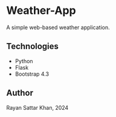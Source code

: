 # Weather-App
A simple web-based weather application.

## Technologies
+ Python
+ Flask
+ Bootstrap 4.3

## Author
Rayan Sattar Khan, 2024
